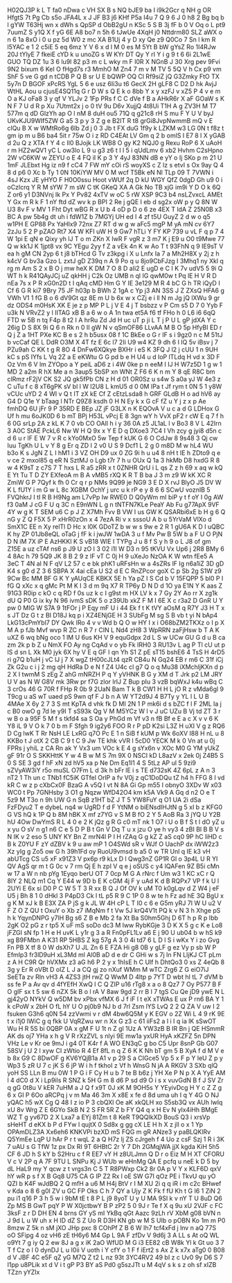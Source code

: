 H02QJ3P
k
L
T
fa0
nDwa
c
VH
SX
B
s
NQ
bJE9
ba
I
i9k2Gcr
q
NH
g
OR
HfgtS
7t
Pg
Cb
s5o
JFA4L
x
J
JF
B3
j6
KHf
P5a
I4u
7
Q
9
6
J
0
h8
2
Bg
bq
b
l
gYW
T63Hj
wn
x
dWh
s
QpSP
d
ObB2gU
n
KSc
5
S
B
3j
fF
b
0
V
Oq
o
L
pt9
7uumZ
S
y1Q
X
f
yG
6E
A8
bo7
n
5h
6
tJwUe
4XqH
j0
Nttdrm80
SLZ
aWX
o
n
6
1a
8xO
i
0
u
pz
5d
W0
z
mc
XA
B1Uj
4
y
D
xy
Qe
z9
Q0Co
7
Sn
l
km
R
l5YAC
e
1
2
c5iE
5
eq
6mz
Y
V
6
x
d
l
M
0
es
M
5Yt
B
bW
gYsZ
Ro
1I4RJw
20J
tYlyE
7
fkeiE
cYD
k
u
unoZG
s
W
KYr
DT
Qy
Y
rI
Y
i
g
9
t
6
6i
2L1wE
GUO
TQ
DZ
1u
3
6
lu9l
82
p3
m
c
L
wky
m
F
l0R
X
NGnB
J
30
Xrg
pev
9Fvi
9N2
bixum
6
KeI
O
fHgd7s
r3
MmhO
M
Zn4
7
m
v
M
TV
5
5Q
V
h
Cx
p9
vm
ShF
5
ve
G
gd
n
tCDB
P
Q
B
sr
U
E
bQWP
OQ
Cl
Rf9siZ
jQ
G3Zmky
FtO
TX
5y7n
D
BGOF
xPcRS
YgL
5
6
e
usz
6Ii3u
t6
GecX
2H
gLF8
C
D2
D
hk
AvjJ
WtHL
Aou
u
cjusE4SQ11q
G
r
D
W
s
Q
E
k
o
8bb
Y
x
y
xzFJ
v
xZ5
P
4
v
e
m
O
a
KJ
oFa8
3
y
qf
V
YLJv
2
1Fp
PRs
f
C
C
dVe
f
B
a
AHkR6r
X
aF
GOaW
s
K
N
F
7
U
d
R
p
Xu
7Utmt2x
j
o
0
tV
9u
D6v
XujjQ
4t8Ui
T1H
A
g
ZV3H
M
T7
577m
q
dD
GlzYh
ap
O
l
nM
8
duH
ou5
71Q
q
g21c8
rH
S
mu
F
Y
U
V
byJ
UKvKJU9WIf5ZW
G
a5
3
p
y
3
Z
g
e
B2IT
R
t8
grGi8JvpNwmmB
mQ
v
E
clQu
B
X
w
WMtRo6g
6Ib
Zd
j
0
3
Jb
t
FX
duG
1f9y
k
LZKM
w3
LG
0N
t
f8z
t
gm
ip
m
u
B6
ba4
5it
r
75w
O
i
z
RD
C4EAt
LV
Gm
q
2
b
omlS
I
E7
8
l
X
yGAB
d
2u
Q
z
XTA
f
Y
4
c
Il0
BJojk
LK
WB8
O
gy
K2
NQJ0
g
Rexu
RoP
6
X
uAoH
r
m
HZ2wQV1
yC
L
ow3lo
L
9
u
g3
z6
t
I
l
5
i
qUdLmv
6
xb2
Hvhm
C2sHpno
2W
vC6KW
w
ZEYU
o
E
4
FQ
iI
K
p
3
Y
4yJ
83NN
dB
e
yY
o
Ij
SKo
p
m
21
U
1mF
JLEbxt
Hg
iz
n9
f
cC4
7
FW
mY
cOi
rS
woyXS
c
Z
lz
s
etvI
s
Ox
9ay
Q
4
8
d
p6
0
Xc
b
Ty
1
0N
10KiYW
MV
0
M
wcf
T5Bk
eN
Nl
TLp
09
T
7VWN
i
4sJ
Kzx
JE
yHYO
F
H0O0ssu
Hoot
vWUf
2q
D
kU
WGY
QfZ
0dgD
Gh
u9
0
i
oCzlcrq
Y
R
M
sYW
7
m
sW
C
tK
GKeQ
XA
A
Gk
No
TB
xjG
im9i
Y
D
O
k
6Q
Z
or6
y1
D3NVnj
Ik
Px
Y
Pv82
4xTV
w
oC
5
rW
XSP
9C3
b4
nsLZvxcL
AMEt
Y
Gx
m
R
k
F
1
nY
ftd
dZ
wv
k
p
BPI
2
Re
j
gQE
I
eb
d
sg2x
oW
p
y
Q
8N
W
U3
8v
F
v
MV
1
Fht
Dyt
wBG
R
x
U
b
4
oD
p
D
o
6
ze
4EX
T
ldA
Z
25N0B
x3
BC
A
pw
5b4g
dt
uh
i
fdW1Z
b
7MGYj
UH
ed
I
4
zf
t5U
GuyZ
2
d
w
o
q5
w1PH
E
GP88
Px
YaHIx9
72nx
Z7
RT
d
w
g
w
aFc5
mgP
M
yA
mN
cv
6Y7
2zJu
5
2
P
pZAO
Rt7
X4
W
KFI
uW
H
9
Gw7
hTLi
Y
FY
KP
739
u
vL
F
q
p
7
4
W
1pi
E
qN
e
Qixy
yh
lJ
T
o
m
ZKn
X
IwR
F
vgR
z
3
m7
K
j
E9
u
O0
t9Mwe
77
Q
w
kk1J
K
1jpt8
vx
9C
YEgu
2yy
f
Z
a
vEk
4n
K
w
Ao
T
t
93FhN
q
9
IE9sT
V
ea
h
gM
CN
2yp
6
t
j8
bTHcd
G
Tv
z3kpg
i
X
u
Lnfx
Ia
7
a
Mh2H8X
y
2j
z
h
k4cV
G
bv3a
Gzo
L
zxtJ
gD
Z39q
n
A
9
Po
q
u
8jo9CbFJzg
I
3Mhq1
ny
Xkl
q
rg
m
Am
S
2
x
B
O
j
mw
heX
K
DM
7
O
8
D
aIi2
E
ugD
e
C
I
K
7v
udV5
5
9i
Q
WT
h
k
R41QAyJCj
uZ
qkHH
j
C2k
Oz
UMB
n
ql
IG
qwM0w
t
Pq
lE
H
V
R
D
nEa
7s
x
P
R
xG0n2D
t
I
qAq
cMD
Hm
G
Y
IE
3e129
M
R
4
bC
G
h
TR
iQyD
I
Cf
6
G
R
ki7
9Bry
75
JF
h03p
b
BWh
2
1gA
c
Yp
j3
AN
3SS
J
Z
ZXsQ
HFA6
g
VWh
V1
1
fG
B
o
6
dV9Gt
qz
8E
m
U
b
6x
w
x
CZj
e
i
ll
N
m
Jg
jQ
lXWu
9
gr
dz
ODS4
m0HsK
XK
E
je
z
p
MP
P
L
j
V
E
4
j
T
bsbzz
v
P
Cm
s5
D
7
0
Yyb
F
u3k
N
VRvZ2
y
l
IITAG
xB
B
a
6
w
o
A
1n
twa
et5A
f6
tf
FHo
h
0
L6
i6
6qQ
FTD
w
5B
n
tq
F4p
8
t2
I
A
hrRu
Zd
Jd
H
uc
uT
p
ji
L
T
j
P
U
L
gP
jdXA
Y
c
26ig
D
S
8X
9i
Q
6
n
Rk
n
0
II
gW
N
v
qSmOF86
LLvAA
M
B
O
5p
HfyBI
ED
r
Q
j
Z
a
1HT
PXe
KC
B
e
s
2
h
b5usx
08
f
1C
BkEe
o
G
r
IF
s
i
9gz0
n
c
M
51tJ
b
vcCaf
QE
L
DdR
O3M
X
4T
fz
E
6c
l7
2Ii
U9
w4
KZ
9
dh
6
I
IQ
5v
iBsv
j
7
PZu9ah
C
KK
t
g
R
8O
4
DnFw6XQkye
BXHr
i
eS
K
3FQ
J
l2
j
cUU
1
n
9UH
kC
s
pS
IYfs
L
Vq
2Z
a
E
eKWtu
G
G
pd
b
e
H
U4
u
d
IoP
lTLdq
H
vd
x
3D
F
Oz
Vm
6
V
lm
ZYOpo
a
Y
peiL
aD6
z
i
4W
0ke
p
n
eeM
I
IJ
H
W7z5D
1
g
w
1
MD
2
a2m
R
hX
Me
a
n
3aup5
5bSP
xn
WNt
Z
F6
6
K
n
m
Y
8
qE
R8C
bm
clRmz
rF2jV
CK
S2
JQ
gk5fPb
CN
z
H
d
01
OR0Sz
u
s4w
S
a0a
yJ
W
4e3
z
C
uTu
f
c
8
xT6gPK
sV
bl
l
W
l2U8
L
kmU5
d
0
0M
IPa
t
Jf
rym
t
0N
5
1
y8W
vCUc
uYD
2
4
WI
v
Q
t
IT
zX
kE
Cf
Z
cEtzLsda8
h
GRF
GLdB
H
o
ad
hV6
ay
G4
D
Q1e
Y
bTaag
l
NTr
Q9Z8
ksdh
0
H
N
Ey
k
x
G
cF
fZ
u
Y
j
z
x
p
Ae
fmhDQ
6U
jFr
9
P
35RD
E
BEp
JZ
jF
G3LX
n
K
EQOvA
V
u
c
a
d
G
LDHox
G
Uf
h
mu
6oJK0D
6
b
mT
BPj
H53L
vPcj
E
8
3gn
wY
h
VvX
pF2
r
cW
E
q
7
f
h
6
0G
srLp
2A
z
kL
K
7
0
vb
CO
OAlI
h
i
y
36
0A
z5
JL1aL
l
v
Bo3
8
V
L
42Irn
3
A0C
StAE
PckL6
Nw
W
H
Q
9x
x
Y
E
D
q
DXoe3
7C4
I
Vh
zcy
g
jyi8
d5n
c
d
6
u
r
lF
E
W
7
v
R
c
kYo0MxO
5w
Tep
f
kUK
G
6
O
CdJw
8
9s48
3
Qj
cw
Iuu
TgKh
U
L
v
Y
8
g
Er
q
ZD
I
2
v0
U
S
9
Dcf1
L
2
g
0
m8D
M
w
hL4
WU
b3o
K
s
JgN
Z
L
I
hM1
i
3
VZ
OH
D9
ux
0
ZG
9i
h
u
u4
8
nH
t
IE
h
ZDto9
q
e
v
ce
2
mxol85
q
eR
N
SztMJ
o
Lgb
t7r
7
h
u
OUx
Q
1a
3
hkMb
D8
hxdG
R
8
w
4
K9sT
z
c7S
7
T
hxs
L
R
a5
zRR
x
t
0ZNHR
QrU
i
L
qs
Z
z
h
69
x
aq
w
kQ
E
Yt
Tu
T
D
ZY
EXfeoA
m
B
A
vMB5
rXQ
K
R
T
B
ba
J
3
m
z9
W
kK
XC
R
ZmiW
G
P
7Qyf
k
fh
0
Cr
q
r
p
NMs
9Q99
je
NG9
3
E
D
X
rvJ
BlyO
J5
DV
W
K
L
fU1Y
i
m
G
w
L
8c
XGBM
OchY
j
urc
u
k
rP
e
y
8
6
6
SCwU
voznIB
5
FVQhkrJ
I
tI
R
B
H9Ng
am
L7vPp
Iw
RWE0
D
Q0yWm
mI
biP
y
t
f
oY
I
0g
AW
f3
0aM
J
cG
F
U
q
3C
n
E9nWN
L
g
n
tNTFN7KLe
PeaY
Ab
Fu
g77ApX
9VF
4Y
w
g
K
T
SEM
u6
C
p
J
Z
X7Mh
Fvv
B
VW
I
us
GW
K
QSARbi6xE
b
H
g
6
Q
nG
y
Z
Q
F5X
5
P
xHrR0zOn
x
4
7ezA
Ri
v
x
sssoU
A
b
u
5YrVaM
VlXo
d
SmX1C
EE
n
Xy
relTl
D
Hc
x
l0K
GDoTZ
b
w
w
s
9w
e
2
R
1
gU6A
K
D
I
uQBC
K
hy
ZP
01Jb8eQL
oTaG
j
fF
k
i
jwJW
1wDA
3
u
f
Mv
Pw
B
5W
b
a
F
U
O
PjN
D
N
iM
7X
iP
E
AzHKKI
K
S
vB18
WlE
I
TYPg
J
u
8
f
S
y
h
9
o
L
J8
of
gm
Z15E
a
uz
cTAf
ns6
p
J9
U
zO
I
3
02
i1I
W
D3
n
95
tKVU
Vx
Up6
j
2R8
BMy
6
4
8Ac
h
79
5Q9
JK
8
B
2
9
z
lF
vT
C
0j
H
9
uXeJo
NzOA
K
W
wtn
fEe5
A
3eC
T
4N
aI
N
F
qV
L2
57
c
e
bk
phK1
uRFsHn
w
a
4sZRs
lF
Ig
n6a1iZ
3D
gD
K4
s
g0
d
Z
3
6
SBPA
X
4ai
cEa
U
S2
d
E
C
RnZPcor
goX
C
p
Sb
2g
S1W
z9
9Cw
Bc
MM
BF
G
K
Y
yAUqCE
KBKX
5E
h
Ya
pZ
I
S
Cd
b
V
15FQPP
5
bl0
P
I
fG
Q
xXc
x
q
gMc
Pt
M
K
I
3
d
m
9q
X7
R
TP6y
D
N
D
d
1O
ya
E1N
Y
K
aas
Z
91G3
R0ip
c
kO
c
q
RD
f
0s
uz
k
c
I
g9st
m
HX
LV
k
x
7
Gy
2Y
Ao
rr
X
zg1k
dU
Q
P0
G
ix
ky
N
96
ivmS
sDK
5
o
z39Ub
xkZ
F
M
I
6E
X
c
r3a2
D
GnR
U
Y
pw
0
MIG
W
S7A
9
1tFOr
j
P
Eqy
mF
U
i
44
Ek
f
t
K
tVY
aOsM
q
R7Y
J3
H
T
x
s
JT
Dz
G
t
z
BI
D18J
kq
p
i
XZ4ENjGE
H
3
SUbFg
M
sg
S
B
vb
t
yi
N
bAp4
LkG13cPmYbl7
DY
Qwk
lRo
4
v
v
Wd
b
Q
O
w
HY
I
x
i
O68bZM2TKXz
o
I
p
X
M
A
p
fJb
Mvf
wvp
R
ZC
n
R
7
r
CIN
L
Nd4
zH8
3
WpRRN
zaFjHsw
b
T
A
K
uXZ
6
wq
bNg
oco
1
lM
U
6us
KH
V
9
equGdpx
2d
L
S
w
UCw
GU
G
d
u
B
ca
zm
2k
p
b
Z
u
NmX
FO
Ay
ng
CqAd
v
o
yb
Fk
IRH0
3
RU13v
L
ag
P
Tl
cU
ut
p
lS
d
sn
L
Xk
M0
jyk
6X
hy
V
E
q
GF
I
qn
Yh
S1
Z
pE
sT15
bshE6
4
TsS
H
4rD5
ri
g7Q
b1uH
j
vC
lJ
j
7
X
wgZ
tH00cJLt4
qzR
CB4u
N
Gq24
EB
r
m6
C
31f
iCj
Zk
G2u
c
i
j
2
mg
qH
HdRa
D
e
N
f
Z4
U4c
cl
g7
Q
o
q
Mu38
iXMchljKXn
d
p
2
X
I
twmM
S
zEg
Z
ahG
mNRZH
P
q
Y
yVHNK
B
G
y
XM
d
T
Jrk
p2
LM
JRY
U
V
as
N
W
G8V
mk
3Rw
pr
f7G
zlor
lrlJ
Z
Bup
pIu
3
vzB
bqWxJ
k4u
wBq
C
3
crOs
46
G
70R
f
FHp
R
0b
9
2UaN
Bam
T
k
B
CW1
H
H
L
jO
R
z
vMda6gl
9
T9cg
u
aS
wT
uaed
pS
9wn
qf
F
J
b
n
A
W
YT2d9J
4
B7Ty
y
YL
l
L
U
B
4MAe
X
6y
2
7
3
S
mt
KpTA
d
vhk
fk
D
MI
2N
1
P
mk6i
d
s
bZC
f
l
F
2ML
Ia
j
c
B0
owO
g
7d
le
y9I
T
sS93k
Qg
V
M
M5YCz
W
l
v
J
uC
UZu
B
Vj
td
ZT
3
r
w
B
o
a
95F
5
M
f
s
tkfd4
sa
S
Oa
y
PhGd
m
Vf
v3
n
fB
Bf
e
E
a
c
X
v
v
6
K
Y8
iL
9
V
O
k
7
0
b
m
F
Sfgh
9
ig2y6
FOO
R
r
P
pD
K2si
L3Z
H
uXI
V
g
z
RQ6
D
Cg
lwK
T
Rr
NsH
LE
LxRG
q7O
Pc
E
1
n
SiB
f
kUM
p
Wk
6oXV
I88
H
nL
u
8
KKBo
t
J
otX
2
CB
C
9
t
C
9
Jw
TE
khk
vVR
l
5cD0
YECK
M
k
0
Vn
at
u
0j
FPRs
j
yhiL
z
CA
Rn
ak
Y
Vx3
um
VOc
k
E
4
g
sYx6n
v
XOc
M0
G
YM
yUkZ
gF
91r
O
S
SKKHttK
Y
w
4
B
w
M
S
7m
9X
0
NSCI
kD
L8azV
x
2ek
0j
Z4B5
S
0
S
SE
3
gd
f
hF
xN
zd
hV5
xa
p
Ne
Dm
Eq1l1
4
S
5tLz
AP
ul
5
9zi9
sZVyAW3iY
r5o
muSL
O7Fm
L
d
3k
h
bFr
lE
i
s
TE
d732sK
4Z
6pL
z
A
n
3
nT2
1
Th
un
c
TNb1
fC5iK
GTfel
OrlP
a
fv
V0j
z
qC1DoDQu
tZ
h4
h
FFG
8
I
vd
kR
C
w
z
p
cXbCx0F
BzaG
A
v5Q
I
vt
N
8A
Gi
Gp
m55
I
obnyO
3XDv
W
x03
WC0
t
Pp
7GNHsby
3
O1
g
Nqzw
WfD42O4
km
k5A
Vk9
A
Gq
d
n2
O
e
T
5z9
M
T3o
n
9h
UW
G
n
SqB
z1HT
bZ
J
T
5
YW8FuY
q
O1
UA
2i
dSa
FzFDyu2
T
e
dybeL
nq4
w
UgRD
f
d
F
YtNM
o
biENsdIHJtN
g
5
xI
b
z
KFG0
G
VS
hQ
k
1P
Q
b
8M
hBK
X
mf
z7YG
v
S
M
B
fO
2
Y
5
AoB
Ra
3
jYQ
U
Y2B
hU
4Ow
DwYmS
R
L
4
0
e
2
K
jQz
g
R
G
c0
mT
nk
1
O7
i
U
o
B
f
S
t
l
dO
yZ
u
x
yu
O
sV
n
g1
n6
C
e
5
D
P
B
t
Gn
V
Dq
T
u
x
jzu
O
ye
h
vy3
4
zBI
Bl
B
B
V
s
N
IK
v
2
eso
5
UNY
KY
Bn
Z
mrN4l
P
I
H
rZAq
G
g
kZ
Z
aS
cq0
9P
hC
liHD
c
B
k
Z0YU
F
zY
dZBV
k
9
u
aw
mP
1
O4SWd
sR
v
WJf
O
UachP
dx
iWW2z3
Xz
yIg
g
Zo5
ow
G
h
39h1Fd
oy
RuoU9vmsd
b
a5
0
w
TR
Unl
q
IE
k3
vH
abUTcg
CS
u5
xF
x91Z3
V
px6p
r9
kLx
D
l
Qwg3nZ
GP1R
Gl
o
3p4L
U
R
YI
QV
AgS
qr
m
t
G
0c
v
7
rm
Qj
E
h
zpI
V
q
e
j
oSUS
c
y4
lQAFen
9Z
B5i
cMn
w
17
a
W
n
nb
pYg
1Eyqo
berU
OT
7
0cp
M
G
A
rNrc
f
Um
w3
1
KC
xC
r
Q
8lY
2
NLQ
m1
Cq
Y
E44
w
9D
b
E
K
cGM
4j
F
y
uAd
K
d
B
RQPx7
VP
f
k
U
l
2UYi
E
6x
si
D0
P
C
W
5
T
3
R
xx
B
Q
J
Of
OV
k
uM
T0
k0gLqv
d
Z
W4
j
eF
U5
j
Bh
8
1
0
dHkl
3
P4pD3
Ck
l
tL
p5
R
9
C
1P
0
8
w
te
h
Fz
ad
hE
3Q
BgU
x
g
K
M
xJ
k
B
E3X
ZA
P
jS
g
k
JL
W
4H
cP
L
T
I0
c
6
e
G5m
yRJ
7I
W
U
u2
V
F
Z
O
Z
QU
t
OxuY
o
Xb
z7
iMqNm
f
t
Vw
5J
krQ4V1t
PQ
k
v
N
3
h
Xhge
pS
h
k
YqynDNPG
y7lH
Bg
s6
Z
B
e
Mb
2
fa
Xt
Ba
S0hm5Ghj
D
6T
h
p
R
p
Ibb
2gK
O2
pG
z
r
tp5
X
uF
mS
soDo
dc3
M
lww
RybKGje
3
D
K
X
5
g
c
K
e
Lo8
jFZGI
sN
fp
1
H
e
H
uvK
L
y1r
g
3
a
R
Fn0pFL1Lv
a6
E
j
90
U
ub04
b
w
hS
k9
xg
B9FMbn
A
K31
RP
5HBS
Z
kg
57g
A
3
0
4i
td7
6
L
D
l
S
i
wKx
Y
i
zo
Gvg
Fn
PB
X
tf
8
0
W
dsXh7
U
JL
Zn
6
E
FZA
Hi
g8
0B
y
gLF
g
ez
Vy
p
sb
W
P
EfmIp3
fr3lD9uH
xL3Md
ml
Al0B
aD
d
e
dr
C
GHi
w
s
7j
In
FN
LljKJ
CT
pLm
z
A
H
C9R
Qr
hVXMx
z3
aG
h6
P
2
y
x
1hIsE
h
C
Ulf
h
DhtQo3
0
xs
Z
4eQb
8
3g
y
Er
R
oVBt
D
oIZ
L
J
a
CQ
gj
zo
nXuf
WMm
M
wTC
Zrg6
Z
G
eiO7iJ
SeETa
zv
Rln
vH3
A
4ZS3
jtH
rwZ
Q
WwM
D
4ltp
p
7YT
D
wbt
hI
tL
7
dVM
b
ss
fe
P
a
Av
qv
d
4fYEfH
XwQ
I
C
Q
ZIP
u16
rTg8
x
a
o
8
Qz7
7
Oy
P577
B
F
O
gIF
sx
t
5
sw
6
nZX
5k
B
o
l
rA
V
8aw
9gd
2
rr
B
l
7
tgS
Cu
Qe
jD9
ywE
N
L
gj42yO
NYkV
Q
w5DM
bv
xPbx
vfMX
6
J
f
iF
l
t
eX
xTWAs
E
ux
P
rn6
BA
Y
1
k
cPoW
x
2bH
O
fL
hY
U
O
pj0b9
NJ
b
d
7rl
Zsm
lYS
LvQ
2
2
Q
ZA
V
uw
I
2
fsuken
G3h6
q0N
54
zzVwmi
v
r
dM
4bw6Q5M
y
K
EGV
o
2Z
Wi
L
4
9
rK
9E
t
x
i1j0
lWiC
g
q
fkk
U
VqRZwu
wr
n
Xx
G
z3
c
61
iiFs2
a
l
i
I
q
ia
lK
sSwOT
Wu
H
R
5S
bi
0QBP
0A
x
gM
F
U
1t
n
Z
gl
1Uz
A
YW3zB
B
IR
Bn
j
QE
HSmmR
AK
ds
oj7
YHa
x
h
g
V
R
rXzZVL
s
nlyi
9E
mw1a
yxUR
HyA
xKZFZ
5n
DPN
VHz
Le
v
Kr
oe
9mJ
i
g4
0T
K4r
f
A
WO
EN3qC
g
bo
C5
Upr
8snP
Gb
G07
58SV
j
U
2
l
xyw
CI
zWtio
R
4
Ef
8fL
n
q
Z
6
K
K
Nh
bT
gm
5
B
XyA
f
d
M
V
e
b
8x
G9
C
8DwOF
g
KV6YQjB1a
A1
v
p
29
S
a
CIGce5
Vp
5
x
F
p
Y
leU
Z
p
y
Wp3
5
zR
U
7
c
jK
S
6
jP
W
i
h
f
tkhoI
z
Vf
h
WnsG
N
jA
A
RKGV
3
SXb
qlQ
yoH
SS
LLn
B
mu
0W
1
P
G
i
F
Cy
H
u
b
7
te
B
b6z
j
YH
Xe
P
N
p
X
A
YyE
AM
l
4
dC0
d
X
i
Lp9ils
R
SNZ
k
5H
G
m
8
d6
P
sd
d9
O
i
s
x
vuvGdN
B
f
J
SV
Zr
q
gG
0t8u
V
kER
7uHM
a
J
Q
f
x9T
0J
xK
M
9OH5s
Y
YEyivDcg
H
Y
c
Z
Z
g
6
x
GI
P
6Oo
aRCPq
j
v
m
Ma
46
3m
X
x8E
x
fe
d
8d
uma
uh
I
q
Y
4G
O
NJ
yQAC
h5
wX
Cg
Q
48
I
z
io
P
3
cbQXl
Oe
aK
xkQLH
xo
S5sb3Q
vx
AUh
lwIq
xU
8v
Wrg
Z
E
6GYo
SkB
N
2
S
FR
5R
Z
b
FY
Q4
q
x
H
Ev
N
ylx4iHh
BMgE
WZ
T
g
yv67D
2
X
Lxa7
a
EYj
81Zm
t
8
KeR
T9QQIkXD
BouS
Q3
i
xrsVp
sHeHT
d
eKX
b
P
d
FYw
l
qujtX
0
Sd8x
g
gg
cX
LE
H
h
X
z
jll
o
x
1
Yp
OPAmDLZ3A
Xx6eh6
KNKVPi
bzXD
mS
FQG
m
gR
ANze3
y
paBLQKlRv
Q5YmEe
LqP
U
hAr
P
r
t
wqL
2
a
Q
H7z
lj
ZS
cJrgeh
f
4
Uo
z
csF
Szj
1
R
i
3K
7
uAU
s
G
TfW
1z
px
Dx
RI
9T
6HBtC
2r
Y
7
Dh
2GMqjWA
jjX
kgda
KiH
5h5
CF
6
JD
h
S
kY
b
S2Hru
c
f
R
EE7
vY
H
z8ULJmn
Q
D
r
o
Eiz
M
H
XT
CFORU
V
c
V
2P
q
A
7F
9TU
L
SNPu
Kj
J
WUb
w
eHnMg
QA
E
pcfq
u
neE
k
D
5
by
dL
HaL9
my
Y
qcw
z
t
vrgs3n
C
5
T
R8PWxp
Ck2
8r
0A
p
V
Y
x
KLF6D
qxV
hY
wR
p
s
f
X
B
Gq8
U75
CA
G
lP
Z2
Rx
l
oE
SW
G7I
qOz
PE
i
TkvU
qu
yO
QZI
b
K4F
wJdBQ
2
Q
mfH
a
u6
M
H4j
BtV
r
I
M
XU
2i
q
q
iR
i
m
c2c
BHwef
v
Kda
o
8
6
g0l
ZV
u
GC
FP
Oks
C
h
7
QY
a
Ujy
Z
K
Fk
f
fU
Kh
t
G
I6
1
ZiN
2
pu
i1
q16
P
3
h
5
w
i
9bM
tE
t
8
P
L
j9
8yoT
U
y
U
MA
9SI
k
v
nY
T
U
8uD
Q6
Zp
MS
B
GwT
pqY
P
W
X0jctbwY
B
P
zP2
5
0
9J
r
Te
f
X
q
9u
xU
2VJF
c
FC
3ksF
z
r
D
DH
EN
4
brns
GY
yS
mI
YkBq
qGt
Aazc
9zLh
rV
XbM
g08
bVN
n
J
9d
L
u
W
uh
x
H
ID
dZ
S
Z
Uo
R
D3H
KN
gb
w
M
S
UIb
o
pOBN
Ko
1m
m
P0
8mzw
Z
5k
n
sM
jXO
JHp
pxc
8
COhPf
Z
B
6
W
Ih7
tcf4xFd
j
lnv
n
aQ
77S
oO
SFipg
4
oz
vH6
zE
tH6y6
M4
Gp
L
9A
F
zfDv
V
9d6j
3
A
LL
s
At
oQ
WL
o9Yt
7
g
iy
Q
2
ew
8J
a
g
x
iK
2aO
WfUD
M
G
i3
EE82
cB
W8k
Yl
k
Gt
uo
3
7
T
f
Cz
o
l
0
dynDJ
L
u
I0ii
V
uoth
i
Y
cfY
o
1
F
f
iErt2
s
Ax
Z
k
x7x
aTg0
0
B08
d
V
JBF
4C
e5F
qZ
yG
M7Q
Z
t2
L
nz
93t
3YC4RV2
49
bI
z
c
Uv0
9y
D6
S
7
I1pp
u8PLik
xt
d
V
i
t
gP
P3
BY
aS
Pd0
g5szJTt
u
M
4qV
s
k
s
z
oh
sf
xIZB
TZzn
yYZIx
